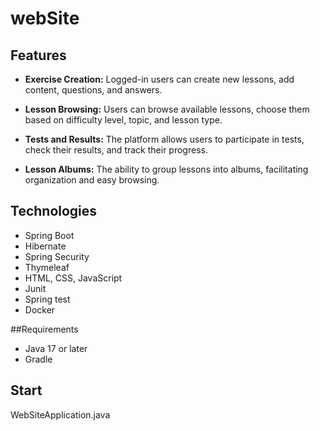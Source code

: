 # webSite

## Features

- **Exercise Creation:** Logged-in users can create new lessons, add content, questions, and answers.

- **Lesson Browsing:** Users can browse available lessons, choose them based on difficulty level, topic, and lesson type.

- **Tests and Results:** The platform allows users to participate in tests, check their results, and track their progress.

- **Lesson Albums:** The ability to group lessons into albums, facilitating organization and easy browsing.

## Technologies

- Spring Boot
- Hibernate
- Spring Security
- Thymeleaf
- HTML, CSS, JavaScript
- Junit
- Spring test
- Docker

##Requirements

- Java 17 or later
- Gradle

## Start
WebSiteApplication.java